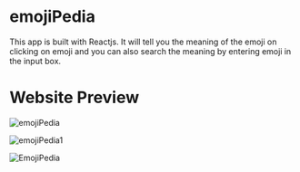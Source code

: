 # emojiPedia
This app is built with Reactjs. It will tell you the meaning of the emoji on clicking on emoji and you can  also search the meaning by entering emoji in the input box.

# Website Preview
![emojiPedia](https://user-images.githubusercontent.com/50478681/151370979-e223d92b-b571-4555-9f7f-48235afb4ebc.png)

![emojiPedia1](https://user-images.githubusercontent.com/50478681/151370988-211665bc-eccb-453e-afa6-f330794c135c.png)

![EmojiPedia](https://user-images.githubusercontent.com/50478681/151371269-ed8abd1c-02a8-4d58-ae4c-a58f5e3db126.gif)



